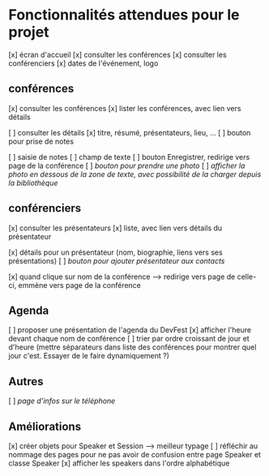 # Fonctionnalités attendues pour le projet

[x] écran d'accueil
  [x] consulter les conférences
  [x] consulter les conférenciers
  [x] dates de l'événement, logo

## conférences

[x] consulter les conférences
  [x] lister les conférences, avec lien vers détails

[ ] consulter les détails
  [x] titre, résumé, présentateurs, lieu, …
  [ ] bouton pour prise de notes

[ ] saisie de notes
  [ ] champ de texte
  [ ] bouton Enregistrer, redirige vers page de la conférence
  [ ] _bouton pour prendre une photo_
  [ ] _afficher la photo en dessous de la zone de texte, avec possibilité de la charger depuis la bibliothèque_

## conférenciers

[x] consulter les présentateurs
  [x] liste, avec lien vers détails du présentateur

[x] détails pour un présentateur (nom, biographie, liens vers ses présentations)
[ ] _bouton pour ajouter présentateur aux contacts_

[x] quand clique sur nom de la conférence --> redirige vers page de celle-ci, emmène vers page de la conférence


## Agenda

[ ] proposer une présentation de l'agenda du DevFest
  [x] afficher l'heure devant chaque nom de conférence
  [ ] trier par ordre croissant de jour et d'heure (mettre séparateurs dans liste des conférences pour montrer quel jour c'est. Essayer de le faire dynamiquement ?)


## Autres

[ ] _page d'infos sur le téléphone_

## Améliorations

[x] créer objets pour Speaker et Session --> meilleur typage
[ ] réfléchir au nommage des pages pour ne pas avoir de confusion entre page Speaker et classe Speaker
[x] afficher les speakers dans l'ordre alphabétique

